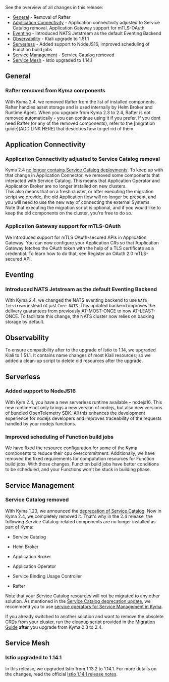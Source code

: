 <!-- overview -->

See the overview of all changes in this release:

- [General](#general) - Removal of Rafter
- [Application Connectivity](#application-connectivity) - Application connectivity adjusted to Service Catalog removal, Application Gateway support for mTLS-OAuth
- [Eventing](#eventing) - Introduced NATS Jetstream as the default Eventing Backend 
- [Observability](#observability) - Kiali upgrade to 1.51.1
- [Serverless](#serverless) - Added support to NodeJS16, improved scheduling of Function build jobs
- [Service Management](#service-management) - Service Catalog removed
- [Service Mesh](#service-mesh) - Istio upgraded to 1.14.1

## General 
 
### Rafter removed from Kyma components 
 
With Kyma 2.4, we removed Rafter from the list of installed components. Rafter handles asset storage and is used internally by Helm Broker and Runtime Agent. 
When you upgrade from Kyma 2.3 to 2.4, Rafter is not removed automatically - you can continue using it if you prefer. If you dont need Rafter (or any of the removed components), refer to the [migration guide](ADD LINK HERE) that describes how to get rid of them. 

## Application Connectivity 
 
### Application Connectivity adjusted to Service Catalog removal 

Kyma 2.4 [no longer contains Service Catalog deployments](#service-catalog-removed). To keep up with that change in Application Connector, we removed some components that interacted with Service Catalog. This means that Application Operator and Application Broker are no longer installed on new clusters.  
This also means that on a fresh cluster, or after executing the migration script we provide, the old Application flow will no longer be present, and you will need to use the new way of connecting the external Systems.  
Note that executing the migration script is optional, and if you would like to keep the old components on the cluster, you're free to do so. 

### Application Gateway support for mTLS-OAuth 

We introduced support for mTLS OAuth-secured APIs in Application Gateway. You can now configure your Application CRs so that Application Gateway fetches the OAuth token with the help of a TLS certificate as a credential. To learn how to do that, see Register an OAuth 2.0 mTLS-secured API. 

## Eventing 

### Introduced NATS Jetstream as the default Eventing Backend 

With Kyma 2.4, we changed the NATS eventing backend to use `NATS Jetstream` instead of just `Core NATS`. This updated backend improves the delivery guarantees from previously AT-MOST-ONCE to now AT-LEAST-ONCE. To facilitate this change, the NATS cluster now relies on backing storage by default.  


## Observability 

To ensure compatibility after to the upgrade of Istio to 1.14, we upgraded Kiali to 1.51.1. It contains name changes of most Kiali resources; so we added a clean-up script to delete old resources after the upgrade. 
 
## Serverless 
 
### Added support to NodeJS16 

With Kym 2.4, you have a new serverless runtime available – nodejs16. 
This new runtime not only brings a new version of nodejs, but also new versions of  bundled OpenTelemetry SDK. All this enhances the development experience for nodejs developers and improves traceability of the requests handled by your nodejs functions. 
 
### Improved scheduling of Function build jobs 
We have fixed the resource configuration for some of the Kyma components to reduce their cpu overcommitment. Additionally, we have removed the fixed requirements for computation resources for Function build jobs. With those changes, Function build jobs have better conditions to be scheduled, and your Functions won't be stuck in building phase. 


## Service Management 


### Service Catalog removed 

With Kyma 1.23, we announced the [deprecation of Service Catalog](https://kyma-project.io/blog/2021/6/2/release-notes-123#service-management). Now in Kyma 2.4, we completely removed it. That's why in the 2.4 release, the following Service Catalog-related components are no longer installed as part of Kyma: 

- Service Catalog 

- Helm Broker 

- Application Broker 

- Application Operator 

- Service Binding Usage Controller 

- Rafter 


Note that your Service Catalog resources will not be migrated to any other solution. As mentioned in the [Service Catalog deprecation update](https://kyma-project.io/blog/2021/12/7/release-notes-20#service-catalog-deprecation-update), we recommend you to use [service operators for Service Management in Kyma](https://kyma-project.io/docs/kyma/main/01-overview/main-areas/service-management/smgt-01-overview/). 

 
If you already switched to another solution and want to remove the obsolete CRDs from your cluster, run the cleanup script provided in the [Migration Guide](link) **after** you upgrade from Kyma 2.3 to 2.4. 
 
## Service Mesh 

### Istio upgraded to 1.14.1 

In this release, we upgraded Istio from 1.13.2 to 1.14.1. For more details on the changes, read the official [Istio 1.14.1 release notes](https://istio.io/latest/news/releases/1.14.x/announcing-1.14.1/). 
